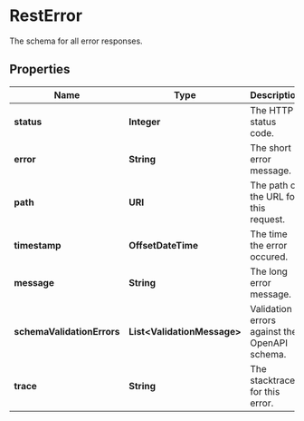 

# RestError

The schema for all error responses.

## Properties

| Name | Type | Description | Notes |
|------------ | ------------- | ------------- | -------------|
|**status** | **Integer** | The HTTP status code. |  [readonly] |
|**error** | **String** | The short error message. |  [readonly] |
|**path** | **URI** | The path of the URL for this request. |  [readonly] |
|**timestamp** | **OffsetDateTime** | The time the error occured. |  [readonly] |
|**message** | **String** | The long error message. |  [readonly] |
|**schemaValidationErrors** | **List&lt;ValidationMessage&gt;** | Validation errors against the OpenAPI schema. |  |
|**trace** | **String** | The stacktrace for this error. |  [optional] [readonly] |



